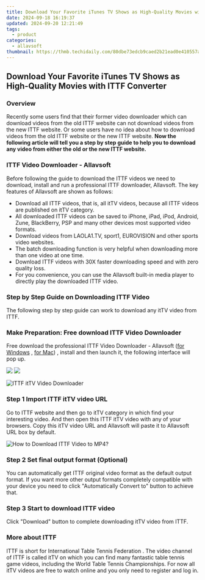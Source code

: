 ```yaml
---
title: Download Your Favorite iTunes TV Shows as High-Quality Movies with ITTF Converter
date: 2024-09-18 16:19:37
updated: 2024-09-20 12:21:49
tags:
  - product
categories:
  - allavsoft
thumbnail: https://thmb.techidaily.com/80dbe73edcb9caed2b21ead0e410557adcd12285542419110d9449a4ec8ee940.jpg
---
```


## Download Your Favorite iTunes TV Shows as High-Quality Movies with ITTF Converter

### Overview

Recently some users find that their former video downloader which can download videos from the old ITTF website can not download videos from the new ITTF website. Or some users have no idea about how to download videos from the old ITTF website or the new ITTF website. **Now the following article will tell you a step by step guide to help you to download any video from either the old or the new ITTF website.**

### ITTF Video Downloader - Allavsoft

Before following the guide to download the ITTF videos we need to download, install and run a professional ITTF downloader, Allavsoft. The key features of Allavsoft are shown as follows:

* Download all ITTF videos, that is, all itTV videos, because all ITTF videos are published on itTV category.
* All downloaded ITTF videos can be saved to iPhone, iPad, iPod, Android, Zune, BlackBerry, PSP and many other devices most supported video formats.
* Download videos from LAOLA1.TV, sport1, EUROVISION and other sports video websites.
* The batch downloading function is very helpful when downloading more than one video at one time.
* Download ITTF videos with 30X faster downloading speed and with zero quality loss.
* For you convenience, you can use the Allavsoft built-in media player to directly play the downloaded ITTF video.

### Step by Step Guide on Downloading ITTF Video

The following step by step guide can work to download any itTV video from ITTF.

### Make Preparation: Free download ITTF Video Downloader

Free download the professional ITTF Video Downloader - Allavsoft ([for Windows](https://tools.techidaily.com/allavsoft/products/) , [for Mac](https://tools.techidaily.com/allavsoft/products/)) , install and then launch it, the following interface will pop up.

[![](https://www.allavsoft.com/how-to/../images/how-to/free-download-win.jpg)](https://tools.techidaily.com/allavsoft/products/) [![](https://www.allavsoft.com/how-to/../images/how-to/free-download-mac.jpg)](https://tools.techidaily.com/allavsoft/products/)

![ITTF itTV Video Downloader](https://www.allavsoft.com/how-to/../images/allavsoft/screen-shot-600.jpg)

### Step 1 Import ITTF itTV video URL

Go to ITTF website and then go to itTV category in which find your interesting video. And then open this ITTF itTV video with any of your browsers. Copy this itTV video URL and Allavsoft will paste it to Allavsoft URL box by default.

![How to Download ITTF Video to MP4?](https://www.allavsoft.com/how-to/../images/how-to/download-rtmp-video/download-rtmp-video.jpg)

### Step 2 Set final output format (Optional)

You can automatically get ITTF original video format as the default output format. If you want more other output formats completely compatible with your device you need to click "Automatically Convert to" button to achieve that.

### Step 3 Start to download ITTF video

Click "Download" button to complete downloading itTV video from ITTF.

### More about ITTF

ITTF is short for International Table Tennis Federation . The video channel of ITTF is called itTV on which you can find many fantastic table tennis game videos, including the World Table Tennis Championships. For now all itTV videos are free to watch online and you only need to register and log in.

<ins class="adsbygoogle"
     style="display:block"
     data-ad-format="autorelaxed"
     data-ad-client="ca-pub-7571918770474297"
     data-ad-slot="1223367746"></ins>



<ins class="adsbygoogle"
     style="display:block"
     data-ad-client="ca-pub-7571918770474297"
     data-ad-slot="8358498916"
     data-ad-format="auto"
     data-full-width-responsive="true"></ins>

